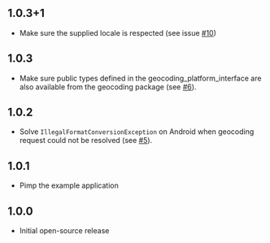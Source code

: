 ## 1.0.3+1

* Make sure the supplied locale is respected (see issue [#10](https://github.com/Baseflow/flutter-geocoding/issues/10))

## 1.0.3

* Make sure public types defined in the geocoding_platform_interface are also available from the geocoding package (see [#6](https://github.com/Baseflow/flutter-geocoding/issues/6)).

## 1.0.2

* Solve `IllegalFormatConversionException` on Android when geocoding request could not be resolved (see [#5](https://github.com/Baseflow/flutter-geocoding/issues/5)).

## 1.0.1

* Pimp the example application

## 1.0.0

* Initial open-source release
